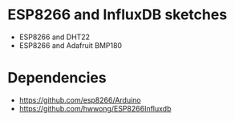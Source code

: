 # ESP8266 and InfluxDB sketches
- ESP8266 and DHT22
- ESP8266 and Adafruit BMP180

# Dependencies
- https://github.com/esp8266/Arduino
- https://github.com/hwwong/ESP8266Influxdb

